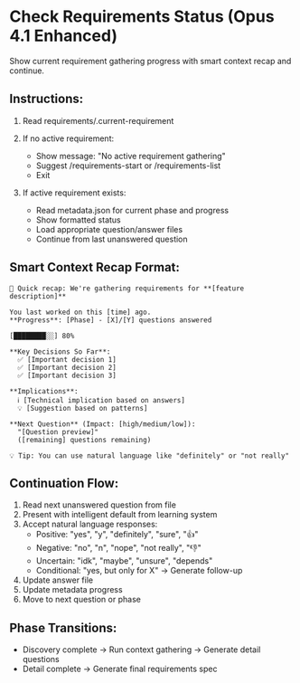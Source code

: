 # Check Requirements Status (Opus 4.1 Enhanced)

Show current requirement gathering progress with smart context recap and continue.

## Instructions:

1. Read requirements/.current-requirement
2. If no active requirement:
   - Show message: "No active requirement gathering"
   - Suggest /requirements-start or /requirements-list
   - Exit

3. If active requirement exists:
   - Read metadata.json for current phase and progress
   - Show formatted status
   - Load appropriate question/answer files
   - Continue from last unanswered question

## Smart Context Recap Format:
```
📌 Quick recap: We're gathering requirements for **[feature description]**

You last worked on this [time] ago.
**Progress**: [Phase] - [X]/[Y] questions answered

[████████░░] 80%

**Key Decisions So Far**:
  ✅ [Important decision 1]
  ✅ [Important decision 2]
  ✅ [Important decision 3]

**Implications**:
  ℹ️ [Technical implication based on answers]
  💡 [Suggestion based on patterns]

**Next Question** (Impact: [high/medium/low]):
  "[Question preview]"
  ([remaining] questions remaining)

💡 Tip: You can use natural language like "definitely" or "not really"
```

## Continuation Flow:
1. Read next unanswered question from file
2. Present with intelligent default from learning system
3. Accept natural language responses:
   - Positive: "yes", "y", "definitely", "sure", "👍"
   - Negative: "no", "n", "nope", "not really", "👎"
   - Uncertain: "idk", "maybe", "unsure", "depends"
   - Conditional: "yes, but only for X" → Generate follow-up
4. Update answer file
5. Update metadata progress
6. Move to next question or phase

## Phase Transitions:
- Discovery complete → Run context gathering → Generate detail questions
- Detail complete → Generate final requirements spec